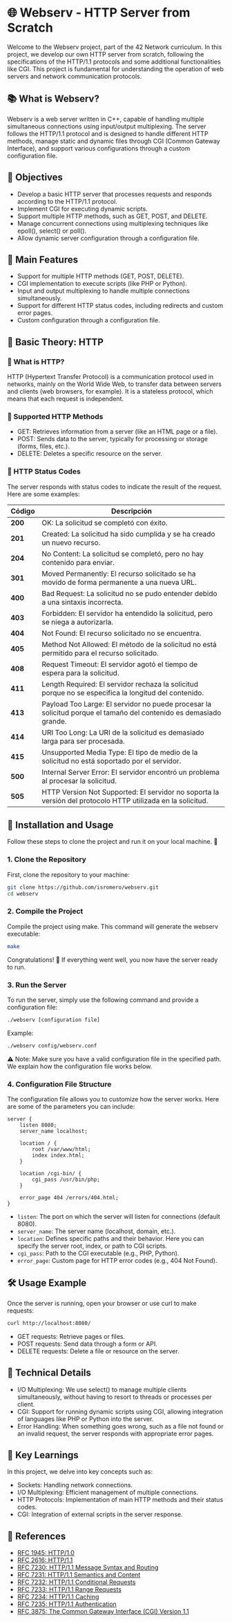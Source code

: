 
# 🌐 Webserv - HTTP Server from Scratch

Welcome to the Webserv project, part of the 42 Network curriculum. In this project, we develop our own HTTP server from scratch, following the specifications of the HTTP/1.1 protocols and some additional functionalities like CGI. This project is fundamental for understanding the operation of web servers and network communication protocols.

## 📚 What is Webserv?

Webserv is a web server written in C++, capable of handling multiple simultaneous connections using input/output multiplexing. The server follows the HTTP/1.1 protocol and is designed to handle different HTTP methods, manage static and dynamic files through CGI (Common Gateway Interface), and support various configurations through a custom configuration file.

## 🎯 Objectives

- Develop a basic HTTP server that processes requests and responds according to the HTTP/1.1 protocol.
- Implement CGI for executing dynamic scripts.
- Support multiple HTTP methods, such as GET, POST, and DELETE.
- Manage concurrent connections using multiplexing techniques like epoll(), select() or poll().
- Allow dynamic server configuration through a configuration file.

## 🚀 Main Features

- Support for multiple HTTP methods (GET, POST, DELETE).
- CGI implementation to execute scripts (like PHP or Python).
- Input and output multiplexing to handle multiple connections simultaneously.
- Support for different HTTP status codes, including redirects and custom error pages.
- Custom configuration through a configuration file.

## 📜 Basic Theory: HTTP

### 🔄 What is HTTP?

HTTP (Hypertext Transfer Protocol) is a communication protocol used in networks, mainly on the World Wide Web, to transfer data between servers and clients (web browsers, for example). It is a stateless protocol, which means that each request is independent.

### 🌟 Supported HTTP Methods

- GET: Retrieves information from a server (like an HTML page or a file).
- POST: Sends data to the server, typically for processing or storage (forms, files, etc.).
- DELETE: Deletes a specific resource on the server.

### 📑 HTTP Status Codes

The server responds with status codes to indicate the result of the request. Here are some examples:

| Código     | Descripción                                       |
|------------|---------------------------------------------------|
| **200**    | OK: La solicitud se completó con éxito.          |
| **201**    | Created: La solicitud ha sido cumplida y se ha creado un nuevo recurso. |
| **204**    | No Content: La solicitud se completó, pero no hay contenido para enviar. |
| **301**    | Moved Permanently: El recurso solicitado se ha movido de forma permanente a una nueva URL. |
| **400**    | Bad Request: La solicitud no se pudo entender debido a una sintaxis incorrecta. |
| **403**    | Forbidden: El servidor ha entendido la solicitud, pero se niega a autorizarla. |
| **404**    | Not Found: El recurso solicitado no se encuentra. |
| **405**    | Method Not Allowed: El método de la solicitud no está permitido para el recurso solicitado. |
| **408**    | Request Timeout: El servidor agotó el tiempo de espera para la solicitud. |
| **411**    | Length Required: El servidor rechaza la solicitud porque no se especifica la longitud del contenido. |
| **413**    | Payload Too Large: El servidor no puede procesar la solicitud porque el tamaño del contenido es demasiado grande. |
| **414**    | URI Too Long: La URI de la solicitud es demasiado larga para ser procesada. |
| **415**    | Unsupported Media Type: El tipo de medio de la solicitud no está soportado por el servidor. |
| **500**    | Internal Server Error: El servidor encontró un problema al procesar la solicitud. |
| **505**    | HTTP Version Not Supported: El servidor no soporta la versión del protocolo HTTP utilizada en la solicitud. |

## 🔧 Installation and Usage

Follow these steps to clone the project and run it on your local machine. 🚀

### 1. Clone the Repository

First, clone the repository to your machine:

```bash
git clone https://github.com/isromero/webserv.git
cd webserv
```

### 2. Compile the Project

Compile the project using make. This command will generate the webserv executable:

```bash
make
```

Congratulations! 🎉 If everything went well, you now have the server ready to run.

### 3. Run the Server

To run the server, simply use the following command and provide a configuration file:

```bash
./webserv [configuration file]
```

Example:

```bash
./webserv config/webserv.conf
```

⚠️ Note: Make sure you have a valid configuration file in the specified path. We explain how the configuration file works below.

### 4. Configuration File Structure

The configuration file allows you to customize how the server works. Here are some of the parameters you can include:

```nginx
server {
    listen 8080;
    server_name localhost;

    location / {
        root /var/www/html;
        index index.html;
    }

    location /cgi-bin/ {
        cgi_pass /usr/bin/php;
    }

    error_page 404 /errors/404.html;
}
```

- `listen`: The port on which the server will listen for connections (default 8080).
- `server_name`: The server name (localhost, domain, etc.).
- `location`: Defines specific paths and their behavior. Here you can specify the server root, index, or path to CGI scripts.
- `cgi_pass`: Path to the CGI executable (e.g., PHP, Python).
- `error_page`: Custom page for HTTP error codes (e.g., 404 Not Found).

## 🛠️ Usage Example

Once the server is running, open your browser or use curl to make requests:

```bash
curl http://localhost:8080/
```

- GET requests: Retrieve pages or files.
- POST requests: Send data through a form or API.
- DELETE requests: Delete a file or resource on the server.

## 📄 Technical Details

- I/O Multiplexing: We use select() to manage multiple clients simultaneously, without having to resort to threads or processes per client.
- CGI: Support for running dynamic scripts using CGI, allowing integration of languages like PHP or Python into the server.
- Error Handling: When something goes wrong, such as a file not found or an invalid request, the server responds with appropriate error pages.

## 📖 Key Learnings

In this project, we delve into key concepts such as:

- Sockets: Handling network connections.
- I/O Multiplexing: Efficient management of multiple connections.
- HTTP Protocols: Implementation of main HTTP methods and their status codes.
- CGI: Integration of external scripts in the server response.

## 📝 References

- [RFC 1945: HTTP/1.0](https://tools.ietf.org/html/rfc1945)
- [RFC 2616: HTTP/1.1](https://tools.ietf.org/html/rfc2616)
- [RFC 7230: HTTP/1.1 Message Syntax and Routing](https://tools.ietf.org/html/rfc7230)
- [RFC 7231: HTTP/1.1 Semantics and Content](https://tools.ietf.org/html/rfc7231)
- [RFC 7232: HTTP/1.1 Conditional Requests](https://tools.ietf.org/html/rfc7232)
- [RFC 7233: HTTP/1.1 Range Requests](https://tools.ietf.org/html/rfc7233)
- [RFC 7234: HTTP/1.1 Caching](https://tools.ietf.org/html/rfc7234)
- [RFC 7235: HTTP/1.1 Authentication](https://tools.ietf.org/html/rfc7235)
- [RFC 3875: The Common Gateway Interface (CGI) Version 1.1](https://tools.ietf.org/html/rfc3875)

